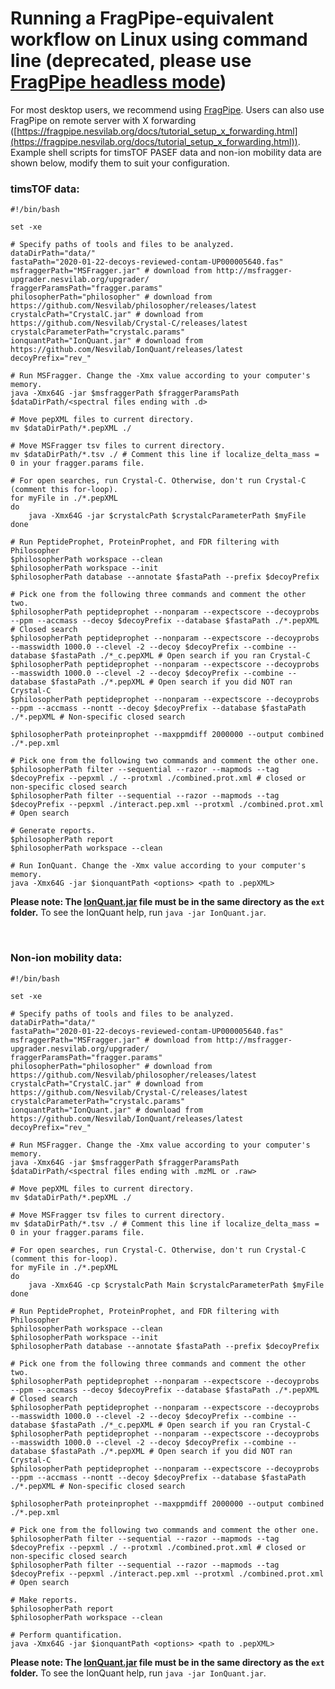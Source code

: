 # Running a FragPipe-equivalent workflow on Linux using command line (deprecated, please use [FragPipe headless mode](https://fragpipe.nesvilab.org/docs/tutorial_headless.html))

For most desktop users, we recommend using [FragPipe](http://fragpipe.nesvilab.org/). Users can also use FragPipe on remote server with X forwarding ([https://fragpipe.nesvilab.org/docs/tutorial_setup_x_forwarding.html](https://fragpipe.nesvilab.org/docs/tutorial_setup_x_forwarding.html)).
Example shell scripts for timsTOF PASEF data and non-ion mobility data are shown below, modify them to suit your configuration.
<br>

### timsTOF data:

```shell
#!/bin/bash

set -xe

# Specify paths of tools and files to be analyzed.
dataDirPath="data/"
fastaPath="2020-01-22-decoys-reviewed-contam-UP000005640.fas"
msfraggerPath="MSFragger.jar" # download from http://msfragger-upgrader.nesvilab.org/upgrader/
fraggerParamsPath="fragger.params"
philosopherPath="philosopher" # download from https://github.com/Nesvilab/philosopher/releases/latest
crystalcPath="CrystalC.jar" # download from https://github.com/Nesvilab/Crystal-C/releases/latest
crystalcParameterPath="crystalc.params"
ionquantPath="IonQuant.jar" # download from https://github.com/Nesvilab/IonQuant/releases/latest
decoyPrefix="rev_"

# Run MSFragger. Change the -Xmx value according to your computer's memory.
java -Xmx64G -jar $msfraggerPath $fraggerParamsPath $dataDirPath/<spectral files ending with .d>

# Move pepXML files to current directory.
mv $dataDirPath/*.pepXML ./

# Move MSFragger tsv files to current directory.
mv $dataDirPath/*.tsv ./ # Comment this line if localize_delta_mass = 0 in your fragger.params file.

# For open searches, run Crystal-C. Otherwise, don't run Crystal-C (comment this for-loop).
for myFile in ./*.pepXML
do
	java -Xmx64G -jar $crystalcPath $crystalcParameterPath $myFile
done

# Run PeptideProphet, ProteinProphet, and FDR filtering with Philosopher
$philosopherPath workspace --clean
$philosopherPath workspace --init
$philosopherPath database --annotate $fastaPath --prefix $decoyPrefix

# Pick one from the following three commands and comment the other two.
$philosopherPath peptideprophet --nonparam --expectscore --decoyprobs --ppm --accmass --decoy $decoyPrefix --database $fastaPath ./*.pepXML # Closed search
$philosopherPath peptideprophet --nonparam --expectscore --decoyprobs --masswidth 1000.0 --clevel -2 --decoy $decoyPrefix --combine --database $fastaPath ./*_c.pepXML # Open search if you ran Crystal-C
$philosopherPath peptideprophet --nonparam --expectscore --decoyprobs --masswidth 1000.0 --clevel -2 --decoy $decoyPrefix --combine --database $fastaPath ./*.pepXML # Open search if you did NOT ran Crystal-C
$philosopherPath peptideprophet --nonparam --expectscore --decoyprobs --ppm --accmass --nontt --decoy $decoyPrefix --database $fastaPath ./*.pepXML # Non-specific closed search

$philosopherPath proteinprophet --maxppmdiff 2000000 --output combined ./*.pep.xml

# Pick one from the following two commands and comment the other one.
$philosopherPath filter --sequential --razor --mapmods --tag $decoyPrefix --pepxml ./ --protxml ./combined.prot.xml # closed or non-specific closed search
$philosopherPath filter --sequential --razor --mapmods --tag $decoyPrefix --pepxml ./interact.pep.xml --protxml ./combined.prot.xml # Open search

# Generate reports.
$philosopherPath report
$philosopherPath workspace --clean

# Run IonQuant. Change the -Xmx value according to your computer's memory.
java -Xmx64G -jar $ionquantPath <options> <path to .pepXML>
```
**Please note: The [IonQuant.jar](https://github.com/Nesvilab/IonQuant/releases/latest) file must be in the same directory as the `ext` folder.** To see the IonQuant help, run `java -jar IonQuant.jar`.

<br>


### Non-ion mobility data:

```shell
#!/bin/bash

set -xe

# Specify paths of tools and files to be analyzed.
dataDirPath="data/"
fastaPath="2020-01-22-decoys-reviewed-contam-UP000005640.fas"
msfraggerPath="MSFragger.jar" # download from http://msfragger-upgrader.nesvilab.org/upgrader/
fraggerParamsPath="fragger.params"
philosopherPath="philosopher" # download from https://github.com/Nesvilab/philosopher/releases/latest
crystalcPath="CrystalC.jar" # download from https://github.com/Nesvilab/Crystal-C/releases/latest
crystalcParameterPath="crystalc.params"
ionquantPath="IonQuant.jar" # download from https://github.com/Nesvilab/IonQuant/releases/latest
decoyPrefix="rev_"

# Run MSFragger. Change the -Xmx value according to your computer's memory.
java -Xmx64G -jar $msfraggerPath $fraggerParamsPath $dataDirPath/<spectral files ending with .mzML or .raw>

# Move pepXML files to current directory.
mv $dataDirPath/*.pepXML ./

# Move MSFragger tsv files to current directory.
mv $dataDirPath/*.tsv ./ # Comment this line if localize_delta_mass = 0 in your fragger.params file.

# For open searches, run Crystal-C. Otherwise, don't run Crystal-C (comment this for-loop).
for myFile in ./*.pepXML
do
	java -Xmx64G -cp $crystalcPath Main $crystalcParameterPath $myFile
done

# Run PeptideProphet, ProteinProphet, and FDR filtering with Philosopher
$philosopherPath workspace --clean
$philosopherPath workspace --init
$philosopherPath database --annotate $fastaPath --prefix $decoyPrefix

# Pick one from the following three commands and comment the other two.
$philosopherPath peptideprophet --nonparam --expectscore --decoyprobs --ppm --accmass --decoy $decoyPrefix --database $fastaPath ./*.pepXML # Closed search
$philosopherPath peptideprophet --nonparam --expectscore --decoyprobs --masswidth 1000.0 --clevel -2 --decoy $decoyPrefix --combine --database $fastaPath ./*_c.pepXML # Open search if you ran Crystal-C
$philosopherPath peptideprophet --nonparam --expectscore --decoyprobs --masswidth 1000.0 --clevel -2 --decoy $decoyPrefix --combine --database $fastaPath ./*.pepXML # Open search if you did NOT ran Crystal-C
$philosopherPath peptideprophet --nonparam --expectscore --decoyprobs --ppm --accmass --nontt --decoy $decoyPrefix --database $fastaPath ./*.pepXML # Non-specific closed search

$philosopherPath proteinprophet --maxppmdiff 2000000 --output combined ./*.pep.xml

# Pick one from the following two commands and comment the other one.
$philosopherPath filter --sequential --razor --mapmods --tag $decoyPrefix --pepxml ./ --protxml ./combined.prot.xml # closed or non-specific closed search
$philosopherPath filter --sequential --razor --mapmods --tag $decoyPrefix --pepxml ./interact.pep.xml --protxml ./combined.prot.xml # Open search

# Make reports.
$philosopherPath report
$philosopherPath workspace --clean

# Perform quantification.
java -Xmx64G -jar $ionquantPath <options> <path to .pepXML>
```
**Please note: The [IonQuant.jar](https://github.com/Nesvilab/IonQuant/releases/latest) file must be in the same directory as the `ext` folder.** To see the IonQuant help, run `java -jar IonQuant.jar`.
